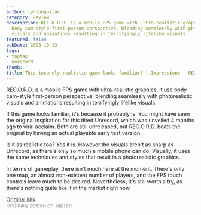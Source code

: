 ```yaml
---
author: lyndonguitar
category: Review
description: REC.O.R.D. is a mobile FPS game with ultra-realistic graphics, it use
  body cam-style first-person perspective, blending seamlessly with photorealistic
  visuals and animations resulting in terrifyingly lifelike visuals.
featured: false
pubDate: 2023-10-13
tags:
- taptap
- unrecord
thumb: ''
title: This insanely realistic game looks familiar? | Impressions - REC.O.R.D.
---
```


REC.O.R.D. is a mobile FPS game with ultra-realistic graphics, it use body cam-style first-person perspective, blending seamlessly with photorealistic visuals and animations resulting in terrifyingly lifelike visuals.

If this game looks familiar, it's because it probably is. You might have seen the original inspiration for this tilted Unrecord, which was unveiled 4 months ago to viral acclaim. Both are still unreleased, but REC.O.R.D. beats the original by having an actual playable early test version.

Is it as realistic too? Yes it is. However the visuals aren't as sharp as Unrecord, as there's only so much a mobile phone can do. Visually, it uses the same techniques and styles that result in a photorealistic graphics.

In terms of gameplay, there isn't much here at the moment. There's only one map, an almost non-existent number of players, and the FPS touch controls leave much to be desired. Nevertheless, it's still worth a try, as there's nothing quite like it in the market right now.

[Original link](https://www.taptap.io/post/6425928)<br><span style="font-size: 0.95em; color: #888;">Originally posted on TapTap.</span>